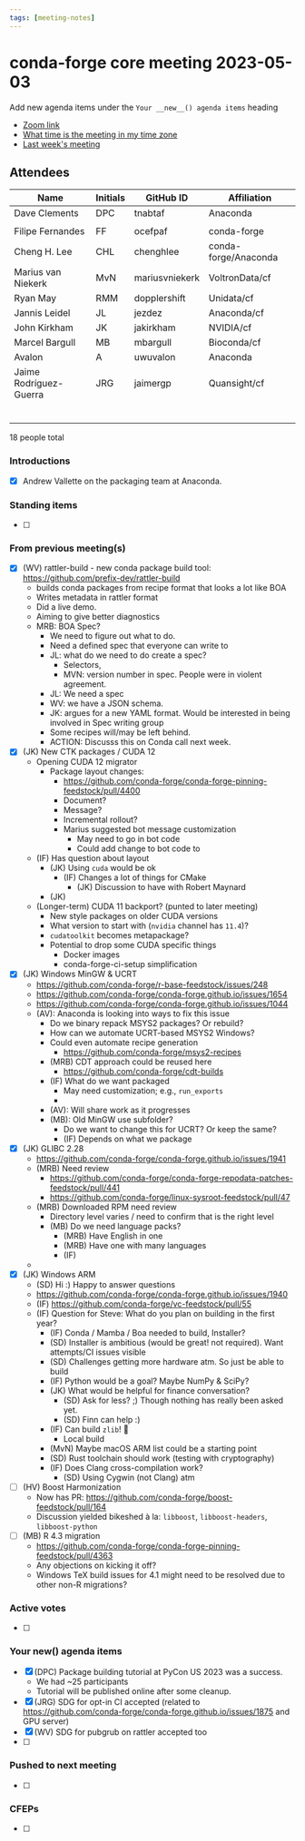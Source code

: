 ```yaml
---
tags: [meeting-notes]
---
```

# conda-forge core meeting 2023-05-03

Add new agenda items under the `Your __new__() agenda items` heading

- [Zoom link](https://zoom.us/j/9138593505?pwd=SWh3dE1IK05LV01Qa0FJZ1ZpMzJLZz09)
- [What time is the meeting in my time zone](https://dateful.com/convert/utc?t=5pm)
- [Last week's meeting](https://hackmd.io/#REPLACE_ME#)

## Attendees

| Name                    | Initials | GitHub ID        | Affiliation                 |
| ----------------------- | -------- | ---------------  | --------------------------- |
| Dave Clements           | DPC      | tnabtaf          | Anaconda                    |
|                         |          |                  |                             |
| Filipe Fernandes        | FF       | ocefpaf          | conda-forge                 |
| Cheng H. Lee            | CHL      | chenghlee        | conda-forge/Anaconda        |
| Marius van Niekerk      | MvN      | mariusvniekerk   | VoltronData/cf             |
| Ryan May                | RMM      | dopplershift     | Unidata/cf          |
| Jannis Leidel           | JL       | jezdez           | Anaconda/cf                 |
| John Kirkham            | JK       | jakirkham        | NVIDIA/cf                   |
| Marcel Bargull          | MB       | mbargull         | Bioconda/cf                 |
| Avalon                  | A        | uwuvalon         | Anaconda                    |
| Jaime Rodríguez-Guerra  | JRG      | jaimergp         | Quansight/cf                |
|                         |          |                  |                             |
|                         |          |                  |                             |
|                         |          |                  |                             |
|                         |          |                  |                             |
|                         |          |                  |                             |
|                         |          |                  |                             |

18 people total


### Introductions

- [x] Andrew Vallette on the packaging team at Anaconda.

### Standing items

- [ ]

### From previous meeting(s)

- [x] (WV) rattler-build - new conda package build tool: https://github.com/prefix-dev/rattler-build
    - builds conda packages from recipe format that looks a lot like BOA
    - Writes metadata in rattler format
    - Did a live demo.
    - Aiming to give better diagnostics
    - MRB: BOA Spec?
        - We need to figure out what to do.
        - Need a defined spec that everyone can write to
        - JL: what do we need to do create a spec?
            - Selectors, 
            - MVN: version number in spec.  People were in violent agreement.
        - JL: We need a spec
        - WV: we have a JSON schema.
        - JK: argues for a new YAML format. Would be interested in being involved in Spec writing group
        - Some recipes will/may be left behind.  
        - ACTION: Discusss this on Conda call next week.
- [x] (JK) New CTK packages / CUDA 12
    - Opening CUDA 12 migrator
        - Package layout changes:
            - https://github.com/conda-forge/conda-forge-pinning-feedstock/pull/4400
            - Document?
            - Message?
            - Incremental rollout?
            - Marius suggested bot message customization
                - May need to go in bot code
                - Could add change to bot code to 
    - (IF) Has question about layout
        - (JK) Using `cuda` would be ok
            - (IF) Changes a lot of things for CMake
                - (JK) Discussion to have with Robert Maynard
        - (JK)
    - (Longer-term) CUDA 11 backport? (punted to later meeting)
        - New style packages on older CUDA versions
        - What version to start with (`nvidia` channel has `11.4`)?
        - `cudatoolkit` becomes metapackage?
        - Potential to drop some CUDA specific things
            - Docker images
            - conda-forge-ci-setup simplification
- [x] (JK) Windows MinGW & UCRT
    - https://github.com/conda-forge/r-base-feedstock/issues/248
    - https://github.com/conda-forge/conda-forge.github.io/issues/1654
    - https://github.com/conda-forge/conda-forge.github.io/issues/1044
    - (AV): Anaconda is looking into ways to fix this issue
        - Do we binary repack MSYS2 packages? Or rebuild?
        - How can we automate UCRT-based MSYS2 Windows?
        - Could even automate recipe generation
          - https://github.com/conda-forge/msys2-recipes
        - (MRB) CDT approach could be reused here
          - https://github.com/conda-forge/cdt-builds
        - (IF) What do we want packaged
            - May need customization; e.g., `run_exports`
            - 
        - (AV): Will share work as it progresses
        - (MB): Old MinGW use subfolder?
            - Do we want to change this for UCRT? Or keep the same?
            - (IF) Depends on what we package
- [x] (JK) GLIBC 2.28
    - https://github.com/conda-forge/conda-forge.github.io/issues/1941
    - (MRB) Need review
        - https://github.com/conda-forge/conda-forge-repodata-patches-feedstock/pull/441
        - https://github.com/conda-forge/linux-sysroot-feedstock/pull/47
    - (MRB) Downloaded RPM need review
        - Directory level varies / need to confirm that is the right level
        - (MB) Do we need language packs?
            - (MRB) Have English in one
            - (MRB) Have one with many languages
            - (IF)
    -
- [x] (JK) Windows ARM
    - (SD) Hi :) Happy to answer questions
    - https://github.com/conda-forge/conda-forge.github.io/issues/1940
    - (IF) https://github.com/conda-forge/vc-feedstock/pull/55
    - (IF) Question for Steve: What do you plan on building in the first year?
        - (IF) Conda / Mamba / Boa needed to build, Installer?
        - (SD) Installer is ambitious (would be great! not required). Want attempts/CI issues visible
        - (SD) Challenges getting more hardware atm. So just be able to build
        - (IF) Python would be a goal? Maybe NumPy & SciPy?
        - (JK) What would be helpful for finance conversation?
            - (SD) Ask for less? ;) Though nothing has really been asked yet.
            - (SD) Finn can help :)
        - (IF) Can build `zlib`! :tada: 
            - Local build
        - (MvN) Maybe macOS ARM list could be a starting point
        - (SD) Rust toolchain should work (testing with cryptography)
        - (IF) Does Clang cross-compilation work?
            - (SD) Using Cygwin (not Clang) atm
- [ ] (HV) Boost Harmonization
    - Now has PR: https://github.com/conda-forge/boost-feedstock/pull/164
    - Discussion yielded bikeshed à la: `libboost`, `libboost-headers`, `libboost-python`
- [ ] (MB) R 4.3 migration
    - https://github.com/conda-forge/conda-forge-pinning-feedstock/pull/4363
    - Any objections on kicking it off?
    - Windows TeX build issues for 4.1 might need to be resolved due to other non-R migrations?

### Active votes

- [ ]

### Your __new__() agenda items

- [X] (DPC) Package building tutorial at PyCon US 2023 was a success.  
    - We had ~25 participants
    - Tutorial will be published online after some cleanup.
- [X] (JRG) SDG for opt-in CI accepted (related to https://github.com/conda-forge/conda-forge.github.io/issues/1875 and GPU server)
- [X] (WV) SDG for pubgrub on rattler accepted too
- [ ]

### Pushed to next meeting

- [ ]

### CFEPs

- [ ]
